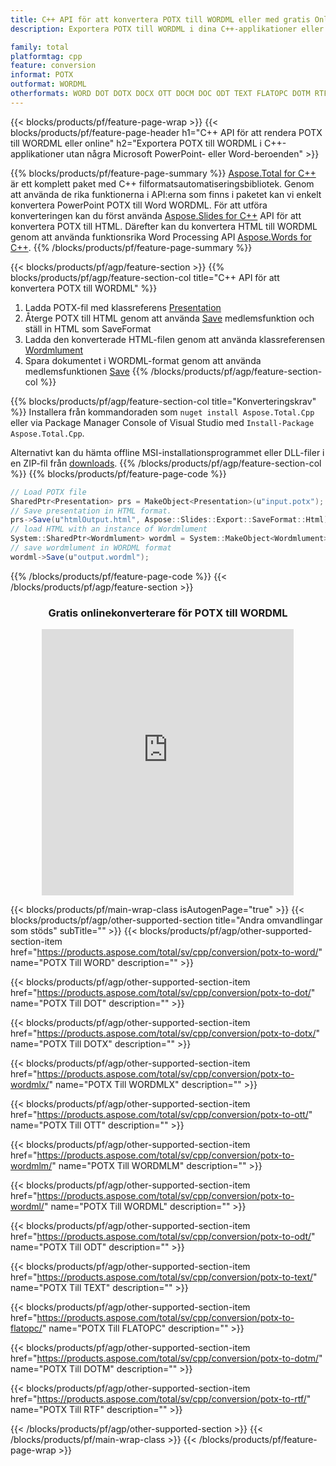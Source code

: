 ```yaml
---
title: C++ API för att konvertera POTX till WORDML eller med gratis Online Converter
description: Exportera POTX till WORDML i dina C++-applikationer eller online. Testa gratis POT till CSV online-omvandlare snabbt innan du integrerar koden.

family: total
platformtag: cpp
feature: conversion
informat: POTX
outformat: WORDML
otherformats: WORD DOT DOTX DOCX OTT DOCM DOC ODT TEXT FLATOPC DOTM RTF
---
```

{{< blocks/products/pf/feature-page-wrap >}}
{{< blocks/products/pf/feature-page-header h1="C++ API för att rendera POTX till WORDML eller online" h2="Exportera POTX till WORDML i C++-applikationer utan några Microsoft PowerPoint- eller Word-beroenden" >}}

{{% blocks/products/pf/feature-page-summary %}}
[Aspose.Total for C++](https://products.aspose.com/total/cpp/) är ett komplett paket med C++ filformatsautomatiseringsbibliotek. Genom att använda de rika funktionerna i API:erna som finns i paketet kan vi enkelt konvertera PowerPoint POTX till Word WORDML. För att utföra konverteringen kan du först använda [Aspose.Slides for C++](https://products.aspose.com/slides/cpp/) API för att konvertera POTX till HTML. Därefter kan du konvertera HTML till WORDML genom att använda funktionsrika Word Processing API [Aspose.Words for C++](https://products.aspose.com/words/cpp/). 
{{% /blocks/products/pf/feature-page-summary  %}}

{{< blocks/products/pf/agp/feature-section >}}
{{% blocks/products/pf/agp/feature-section-col title="C++ API för att konvertera POTX till WORDML" %}}
1. Ladda POTX-fil med klassreferens [Presentation](https://reference.aspose.com/slides/cpp/class/aspose.slides.presentation)
2. Återge POTX till HTML genom att använda [Save](https://reference.aspose.com/slides/cpp/class/aspose.slides.presentation#afcd59ec697bf05c10f78c3869de2ec9e) medlemsfunktion och ställ in HTML som SaveFormat
3. Ladda den konverterade HTML-filen genom att använda klassreferensen [Wordmlument](https://reference.aspose.com/words/cpp/class/aspose.words.wordmlument)
4. Spara dokumentet i WORDML-format genom att använda medlemsfunktionen [Save](https://reference.aspose.com/words/cpp/class/aspose.words.wordmlument#save_string)
{{% /blocks/products/pf/agp/feature-section-col %}}

{{% blocks/products/pf/agp/feature-section-col title="Konverteringskrav" %}}
Installera från kommandoraden som ```nuget install Aspose.Total.Cpp``` eller via Package Manager Console of Visual Studio med ```Install-Package Aspose.Total.Cpp```.

Alternativt kan du hämta offline MSI-installationsprogrammet eller DLL-filer i en ZIP-fil från [downloads](https://releases.aspose.comtotal/cpp).
{{% /blocks/products/pf/agp/feature-section-col %}}
{{% blocks/products/pf/feature-page-code %}}
```cs
// Load POTX file
SharedPtr<Presentation> prs = MakeObject<Presentation>(u"input.potx");
// Save presentation in HTML format.
prs->Save(u"htmlOutput.html", Aspose::Slides::Export::SaveFormat::Html);
// load HTML with an instance of Wordmlument
System::SharedPtr<Wordmlument> wordml = System::MakeObject<Wordmlument>(u"htmlOutput.html");
// save wordmlument in WORDML format
wordml->Save(u"output.wordml"); 
```

{{% /blocks/products/pf/feature-page-code %}}
{{< /blocks/products/pf/agp/feature-section >}}
<div class="container-fluid agp-content bg-white aboutfile box-1 vh100 section nopbtm">
<div class=container>
<div class=row>
<div class="demobox tc col-md-12 padding-0" align="center">

<h3>Gratis onlinekonverterare för POTX till WORDML</h3>

<iframe style="border: none; height: 426px;" scrolling="no" src="https://total-conversion-app-65z5r2lp.qa.k8s.dynabic.com/?to=wordml&from=potx" id="child-iframe" width="80%"></iframe>

</div></div>
</div></div>

{{< blocks/products/pf/main-wrap-class isAutogenPage="true" >}}
{{< blocks/products/pf/agp/other-supported-section title="Andra omvandlingar som stöds" subTitle="" >}}
{{< blocks/products/pf/agp/other-supported-section-item href="https://products.aspose.com/total/sv/cpp/conversion/potx-to-word/" name="POTX Till WORD" description="" >}}

{{< blocks/products/pf/agp/other-supported-section-item href="https://products.aspose.com/total/sv/cpp/conversion/potx-to-dot/" name="POTX Till DOT" description="" >}}

{{< blocks/products/pf/agp/other-supported-section-item href="https://products.aspose.com/total/sv/cpp/conversion/potx-to-dotx/" name="POTX Till DOTX" description="" >}}

{{< blocks/products/pf/agp/other-supported-section-item href="https://products.aspose.com/total/sv/cpp/conversion/potx-to-wordmlx/" name="POTX Till WORDMLX" description="" >}}

{{< blocks/products/pf/agp/other-supported-section-item href="https://products.aspose.com/total/sv/cpp/conversion/potx-to-ott/" name="POTX Till OTT" description="" >}}

{{< blocks/products/pf/agp/other-supported-section-item href="https://products.aspose.com/total/sv/cpp/conversion/potx-to-wordmlm/" name="POTX Till WORDMLM" description="" >}}

{{< blocks/products/pf/agp/other-supported-section-item href="https://products.aspose.com/total/sv/cpp/conversion/potx-to-wordml/" name="POTX Till WORDML" description="" >}}

{{< blocks/products/pf/agp/other-supported-section-item href="https://products.aspose.com/total/sv/cpp/conversion/potx-to-odt/" name="POTX Till ODT" description="" >}}

{{< blocks/products/pf/agp/other-supported-section-item href="https://products.aspose.com/total/sv/cpp/conversion/potx-to-text/" name="POTX Till TEXT" description="" >}}

{{< blocks/products/pf/agp/other-supported-section-item href="https://products.aspose.com/total/sv/cpp/conversion/potx-to-flatopc/" name="POTX Till FLATOPC" description="" >}}

{{< blocks/products/pf/agp/other-supported-section-item href="https://products.aspose.com/total/sv/cpp/conversion/potx-to-dotm/" name="POTX Till DOTM" description="" >}}

{{< blocks/products/pf/agp/other-supported-section-item href="https://products.aspose.com/total/sv/cpp/conversion/potx-to-rtf/" name="POTX Till RTF" description="" >}}


{{< /blocks/products/pf/agp/other-supported-section >}}
{{< /blocks/products/pf/main-wrap-class >}}
{{< /blocks/products/pf/feature-page-wrap >}}